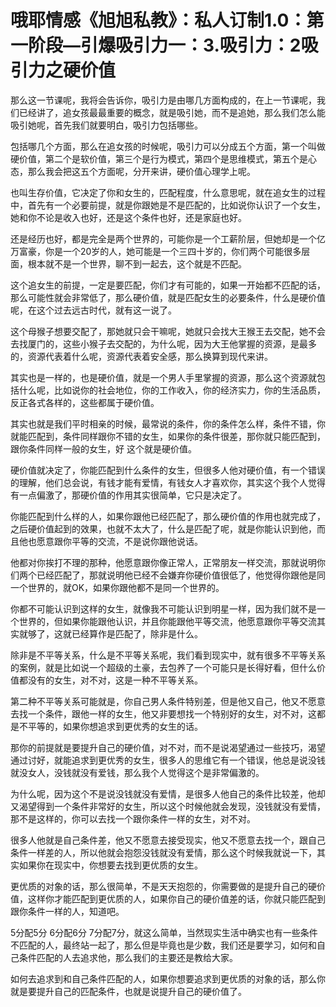 # 哦耶情感《旭旭私教》：私人订制1.0：第一阶段—引爆吸引力一：3.吸引力：2吸引力之硬价值

那么这一节课呢，我将会告诉你，吸引力是由哪几方面构成的，在上一节课呢，我们已经讲了，追女孩最最重要的概念，就是吸引她，而不是追她，那么我们怎么能吸引她呢，首先我们就要明白，吸引力包括哪些。

包括哪几个方面，那么在追女孩的时候呢，吸引力可以分成五个方面，第一个叫做硬价值，第二个是软价值，第三个是行为模式，第四个是思维模式，第五个是心态，那么我会把这五个方面呢，分开来讲，硬价值心理学上呢。

也叫生存价值，它决定了你和女生的，匹配程度，什么意思呢，就在追女生的过程中，首先有一个必要前提，就是你跟她是不是匹配的，比如说你认识了一个女生，她和你不论是收入也好，还是这个条件也好，还是家庭也好。

还是经历也好，都是完全是两个世界的，可能你是一个工薪阶层，但她却是一个亿万富豪，你是一个20岁的人，她可能是一个三四十岁的，你们两个可能很多层面，根本就不是一个世界，聊不到一起去，这个就是不匹配。

这个追女生的前提，一定是要匹配，你们才有可能的，如果一开始都不匹配的话，那么可能性就会非常低了，那么硬价值，就是匹配女生的必要条件，什么是硬价值呢，在这个过去远古时代，就有这一说了。

这个母猴子想要交配了，那她就只会干嘛呢，她就只会找大王猴王去交配，她不会去找厦门的，这些小猴子去交配的，为什么呢，因为大王他掌握的资源，是最多的，资源代表着什么呢，资源代表着安全感，那么换算到现代来讲。

其实也是一样的，也是硬价值，就是一个男人手里掌握的资源，那么这个资源就包括什么呢，比如说你的社会地位，你的工作收入，你的经济实力，你的生活品质，反正各式各样的，这些都属于硬价值。

其实也就是我们平时相亲的时候，最常说的条件，你的条件怎么样，条件不错，你就能匹配到，条件同样跟你不错的女生，如果你的条件很差，那你就只能匹配到，跟你条件同样一般的女生，好 这个就是硬价值。

硬价值就决定了，你能匹配到什么条件的女生，但很多人他对硬价值，有一个错误的理解，他们总会说，有钱才能有爱情，有钱女人才喜欢你，其实这个我个人觉得有一点偏激了，那硬价值的作用其实很简单，它只是决定了。

你能匹配到什么样的人，如果你跟他已经匹配了，那么硬价值的作用也就完成了，之后硬价值起到的效果，也就不太大了，什么是匹配了呢，就是你能认识到他，而且他也愿意跟你平等的交流，不是说你跟他说话。

他都对你挨打不理的那种，他愿意跟你像正常人，正常朋友一样交流，那就说明你们两个已经匹配了，那就说明他已经不会嫌弃你硬价值很低了，他觉得你跟他是同一个世界的，就OK，如果你跟他都不是同一个世界的。

你都不可能认识到这样的女生，就像我不可能认识到明星一样，因为我们就不是一个世界的，但如果你能跟他认识，并且你能跟他平等交流，他愿意跟你平等交流其实就够了，这就已经算作是匹配了，除非是什么。

除非是不平等关系，什么是不平等关系呢，我们看到现实中，就有很多不平等关系的案例，就是比如说一个超级的土豪，去包养了一个可能只是长得好看，但什么价值都没有的女生，对不对，这是一种不平等关系。

第二种不平等关系可能就是，你自己男人条件特别差，但是他又自己，他又不愿意去找一个条件，跟他一样的女生，他又非要想找一个特别好的女生，对不对，这都是不平等的，如果你想追求到更优秀的女生的话。

那你的前提就是要提升自己的硬价值，对不对，而不是说渴望通过一些技巧，渴望通过讨好，就能追求到更优秀的女生，很多人的思维它有一个错误，他总是说没钱就没女人，没钱就没有爱钱，那么我个人觉得这个是非常偏激的。

为什么呢，因为这个不是说没钱就没有爱情，是很多人他自己的条件比较差，他却又渴望得到一个条件非常好的女生，所以这个时候他就会发现，没钱就没有爱情，那不是这样的，你可以去找一个跟你条件一样的女生，对不对。

很多人他就是自己条件差，他又不愿意去接受现实，他又不愿意去找一个，跟自己条件一样差的人，所以他就会抱怨没钱就没有爱情，那么这个时候我就说一下，其实如果你在现实中，你想要去找到更优质的女生。

更优质的对象的话，那么很简单，不是天天抱怨的，你需要做的是提升自己的硬价值，这样你才能匹配到更优质的人，如果你自己的硬价值差的话，你就只能匹配到跟你条件一样的人，知道吧。

5分配5分 6分配6分 7分配7分，就这么简单，当然现实生活中确实也有一些条件不匹配的人，最终站一起了，那么但是毕竟也是少数，我们还是要学习，如何和自己条件匹配的人去追求他，那么我们的主要还是教给大家。

如何去追求到和自己条件匹配的人，如果你想要追求到更优质的对象的话，那么你就是要提升自己的匹配条件，也就是说提升自己的硬价值了。